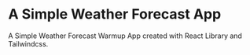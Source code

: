 # A Simple Weather Forecast App

A Simple Weather Forecast Warmup App created with React Library and Tailwindcss.
